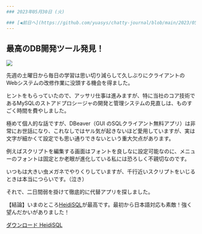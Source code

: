 ```yaml
---
### 2023年05月30日 (火)

### [◀️前日へ](https://github.com/yuasys/chatty-journal/blob/main/2023/05/2023-05-29.md)&emsp;&emsp;&emsp;&emsp;[翌日へ▶️](https://github.com/yuasys/chatty-journal/blob/main/2023/05/2023-05-31.md)
---
```



最高のDB開発ツール発見！
-

[![](https://hackmd.io/_uploads/B1e4Rr4L2.png)](https://www.heidisql.com/)

先週の土曜日から毎日の学習は思い切り減らして久しぶりにクライアントのWebシステムの改修作業に没頭する機会を得ました。

ヒントをもらっていたので、アッサリ仕事は進みますが、特に当社のコア技術であるMySQLのストアドプロシージャの開発と管理システムの見直しは、ものすごく時間を費やしました。

極めて個人的な話ですが、DBeaver（GUI のSQLクライアント無料アプリ）は非常にお世話になり、これなしではヤル気が起きないほど愛用していますが、実は文字が細かくて設定でも思い通りできないという重大欠点があります。

例えばスクリプトを編集する画面はフォントを良しなに設定可能なのに、メニューのフォントは固定とか老眼が進化している私には恐ろしく不親切なのです。

いつもは大きい虫メガネでやりくりしていますが、千行近いスクリプトをいじるときは本当につらいです。（泣き）

それで、二日間弱を掛けて徹底的に代替アプリを探しました。  

【結論】いまのところ[HeidiSQL](https://www.heidisql.com/)が最高です。最初から日本語対応も素敵！強く望んだかいがありました！

[ダウンロード HeidiSQL](https://www.heidisql.com/download.php?download=installer)
